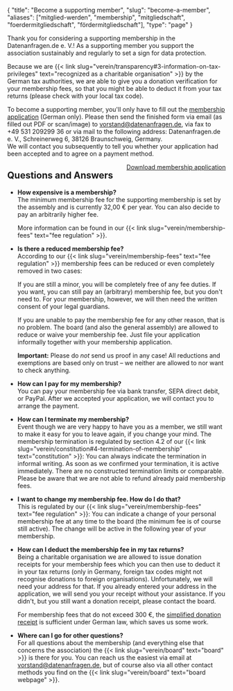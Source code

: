 {
    "title": "Become a supporting member",
    "slug": "become-a-member",
    "aliases": ["mitglied-werden", "membership", "mitgliedschaft", "foerdermitgliedschaft", "fördermitgliedschaft"],
    "type": "page"
}

<!-- TODO: It would (obviously) be great if this wasn't just a big wall of text. I am *very* open to suggestions. -->

Thank you for considering a supporting membership in the Datenanfragen.de e.&nbsp;V.! As a supporting member you support the association sustainably and regularly to set a sign for data protection.

Because we are {{< link slug="verein/transparency#3-information-on-tax-privileges" text="recognized as a charitable organisation" >}} by the German tax authorities, we are able to give you a donation verification for your membership fees, so that you might be able to deduct it from your tax returns (please check with your local tax code).

To become a supporting member, you'll only have to fill out the [membership application](https://static.dacdn.de/docs/mitgliedsantrag.pdf) (German only). Please then send the finished form via email (as filled out PDF or scan/image) to [vorstand@datenanfragen.de](mailto:vorstand@datenanfragen.de), via fax to +49&nbsp;531&nbsp;209299&nbsp;36 or via mail to the following address: Datenanfragen.de e.&nbsp;V., Schreinerweg 6, 38126 Braunschweig, Germany.  
We will contact you subsequently to tell you whether your application had been accepted and to agree on a payment method.

<a href="https://static.dacdn.de/docs/mitgliedsantrag.pdf" class="button button-primary icon icon-download" style="float: right;">Download membership application</a>
<div class="clearfix"></div>

## Questions and Answers

* **How expensive is a membership?**  
    The minimum membership fee for the supporting membership is set by the assembly and is currently 32,00 € per year. You can also decide to pay an arbitrarily higher fee.

    More information can be found in our {{< link slug="verein/membership-fees" text="fee regulation" >}}.

* **Is there a reduced membership fee?**  
    According to our {{< link slug="verein/membership-fees" text="fee regulation" >}} membership fees can be reduced or even completely removed in two cases:

    If you are still a minor, you will be completely free of any fee duties. If you want, you can still pay an (arbitrary) membership fee, but you don't need to.
    For your membership, however, we will then need the written consent of your legal guardians.

    If you are unable to pay the membership fee for any other reason, that is no problem. The board (and also the general assembly) are allowed to reduce or waive your membership fee. Just file your application informally together with your membership application.

    **Important:** Please do *not* send us proof in any case! All reductions and exemptions are based only on trust – we neither are allowed to nor want to check anything.

* **How can I pay for my membership?**  
    You can pay your membership fee via bank transfer, SEPA direct debit, or PayPal. After we accepted your application, we will contact you to arrange the payment.

* **How can I terminate my membership?**  
    Event though we are very happy to have you as a member, we still want to make it easy for you to leave again, if you change your mind. The membership termination is regulated by section 4.2 of our {{< link slug="verein/constitution#4-termination-of-membership" text="constitution" >}}: You can always indicate the termination in informal writing. As soon as we confirmed your termination, it is active immediately. There are no constructed termination limits or comparable.
    Please be aware that we are not able to refund already paid membership fees.

* **I want to change my membership fee. How do I do that?**  
    This is regulated by our {{< link slug="verein/membership-fees" text="fee regulation" >}}: You can indicate a change of your personal membership fee at any time to the board (the minimum fee is of course still active). The change will be active in the following year of your membership.

* **How can I deduct the membership fee in my tax returns?**  
    Being a charitable organisation we are allowed to issue donation receipts for your membership fees which you can then use to deduct it in your tax returns (only in Germany, foreign tax codes might not recognise donations to foreign organisations). Unfortunately, we will need your address for that. If you already entered your address in the application, we will send you your receipt without your assistance. If you didn't, but you still want a donation receipt, please contact the board. 

    For membership fees that do not exceed 300&nbsp;€, the [simplified donation receipt](https://static.dacdn.de/docs/vereinfachte-zuwendungsbestaetigung.pdf) is sufficient under German law, which saves us some work.

* **Where can I go for other questions?**  
    For all questions about the membership (and everything else that concerns the association) the {{< link slug="verein/board" text="board" >}} is there for you. You can reach us the easiest via email at [vorstand@datenanfragen.de](mailto:vorstand@datenanfragen.de), but of course also via all other contact methods you find on the {{< link slug="verein/board" text="board webpage" >}}.
